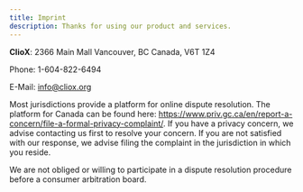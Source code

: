 ```yaml
---
title: Imprint
description: Thanks for using our product and services.
---
```


**ClioX**: 
2366 Main Mall
Vancouver, BC
Canada, V6T 1Z4

Phone: 1-604-822-6494

E-Mail: info@cliox.org 

Most jurisdictions provide a platform for online dispute resolution. The platform for Canada can be found here: https://www.priv.gc.ca/en/report-a-concern/file-a-formal-privacy-complaint/. If you have a privacy concern, we advise contacting us first to resolve your concern. If you are not satisfied with our response, we advise filing the complaint in the jurisdiction in which you reside. 

We are not obliged or willing to participate in a dispute resolution procedure before a consumer arbitration board.

